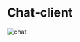 # Chat-client

![chat](https://cloud.githubusercontent.com/assets/3449724/19793720/dd305662-9c82-11e6-98a8-01d11862b2d6.gif)
